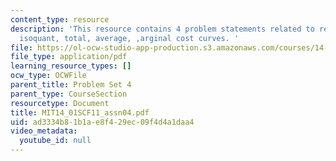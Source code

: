 ```yaml
---
content_type: resource
description: 'This resource contains 4 problem statements related to representative
  isoquant, total, average, ,arginal cost curves. '
file: https://ol-ocw-studio-app-production.s3.amazonaws.com/courses/14-01sc-principles-of-microeconomics-fall-2011/ad3334b81b1ae8f429ec09f4d4a1daa4_MIT14_01SCF11_assn04.pdf
file_type: application/pdf
learning_resource_types: []
ocw_type: OCWFile
parent_title: Problem Set 4
parent_type: CourseSection
resourcetype: Document
title: MIT14_01SCF11_assn04.pdf
uid: ad3334b8-1b1a-e8f4-29ec-09f4d4a1daa4
video_metadata:
  youtube_id: null
---
```

